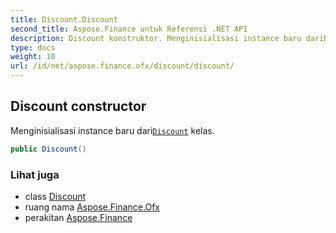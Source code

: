 ```yaml
---
title: Discount.Discount
second_title: Aspose.Finance untuk Referensi .NET API
description: Discount konstruktor. Menginisialisasi instance baru dariDiscount kelas.
type: docs
weight: 10
url: /id/net/aspose.finance.ofx/discount/discount/
---
```

## Discount constructor

Menginisialisasi instance baru dari[`Discount`](../) kelas.

```csharp
public Discount()
```

### Lihat juga

* class [Discount](../)
* ruang nama [Aspose.Finance.Ofx](../../discount/)
* perakitan [Aspose.Finance](../../../)


